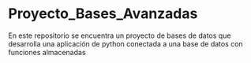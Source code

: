 # Proyecto_Bases_Avanzadas
En este repositorio se encuentra un proyecto de bases de datos que desarrolla una aplicación de python conectada a una base de datos con funciones almacenadas
